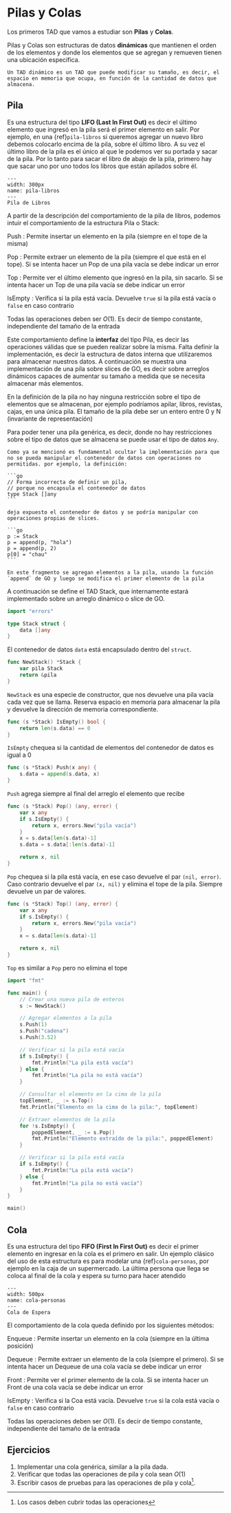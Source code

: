 # Pilas y Colas

Los primeros TAD que vamos a estudiar son **Pilas** y **Colas**.

Pilas y Colas son estructuras de datos **dinámicas** que mantienen el orden de los elementos y donde los elementos que se agregan y remueven tienen una ubicación específica.

```{important}
Un TAD dinámico es un TAD que puede modificar su tamaño, es decir, el espacio en memoria que ocupa, en función de la cantidad de datos que almacena.
```

## Pila

Es una estructura del tipo **LIFO (Last In First Out)** es decir el último elemento que ingresó en la pila será el primer elemento en salir. Por ejemplo, en una {ref}`pila-libros` si queremos agregar un nuevo libro debemos colocarlo encima de la pila, sobre el último libro. A su vez el último libro de la pila es el único al que le podemos ver su portada y sacar de la pila. Por lo tanto para sacar el libro de abajo de la pila, primero hay que sacar uno por uno todos los libros que están apilados sobre él.

```{figure} ../assets/images/book-stack.svg
---
width: 300px
name: pila-libros
---
Pila de Libros
```

A partir de la descripción del comportamiento de la pila de libros, podemos intuir el comportamiento de la estructura Pila o Stack:

Push
: Permite insertar un elemento en la pila (siempre en el tope de la misma)

Pop
: Permite extraer un elemento de la pila (siempre el que está en el tope). Si se intenta hacer un Pop de una pila vacía se debe indicar un error

Top
: Permite ver el último elemento que ingresó en la pila, sin sacarlo. Si se intenta hacer un Top de una pila vacía se debe indicar un error

IsEmpty
: Verifica si la pila está vacía. Devuelve `true` si la pila está vacía o `false` en caso contrario

Todas las operaciones deben ser $O(1)$. Es decir de tiempo constante, independiente del tamaño de la entrada


Este comportamiento define la **interfaz** del tipo Pila, es decir las operaciones válidas que se pueden realizar sobre la misma. Falta definir la implementación, es decir la estructura de datos interna que utilizaremos para almacenar nuestros datos. A continuación se muestra una implementación de una pila sobre slices de GO, es decir sobre arreglos dinámicos capaces de aumentar su tamaño a medida que se necesita almacenar más elementos.

En la definición de la pila no hay ninguna restricción sobre el tipo de elementos que se almacenan, por ejemplo podríamos apilar, libros, revistas, cajas, en una única pila. El tamaño de la pila debe ser un entero entre 0 y N (invariante de representación)

Para poder tener una pila genérica, es decir, donde no hay restricciones sobre el tipo de datos que se almacena se puede usar el tipo de datos `Any`. 

````{important}
Como ya se mencionó es fundamental ocultar la implementación para que no se pueda manipular el contenedor de datos con operaciones no permitidas. por ejemplo, la definición:

```go
// Forma incorrecta de definir un pila, 
// porque no encapsula el contenedor de datos
type Stack []any
```

deja expuesto el contenedor de datos y se podría manipular con operaciones propias de slices.

```go
p := Stack
p = append(p, "hola")
p = append(p, 2)
p[0] = "chau"
```

En este fragmento se agregan elementos a la pila, usando la función `append` de GO y luego se modifica el primer elemento de la pila
````
A continuación se define el TAD Stack, que internamente estará implementado sobre un arreglo dinámico o slice de GO.


```go
import "errors"

type Stack struct {
	data []any
}
```

El contenedor de datos `data` está encapsulado dentro del `struct`. 


```go
func NewStack() *Stack {
    var pila Stack
	return &pila
}
```

`NewStack` es una especie de constructor, que nos devuelve una pila vacía cada vez que se llama. Reserva espacio en memoria para almacenar la pila y devuelve la dirección de memoria correspondiente.


```go
func (s *Stack) IsEmpty() bool {
	return len(s.data) == 0
}
```

`IsEmpty` chequea si la cantidad de elementos del contenedor de datos es igual a 0


```go
func (s *Stack) Push(x any) {
	s.data = append(s.data, x)
}
```

`Push` agrega siempre al final del arreglo el elemento que recibe


```go
func (s *Stack) Pop() (any, error) {
    var x any
	if s.IsEmpty() {
		return x, errors.New("pila vacía")
	}
	x = s.data[len(s.data)-1]
	s.data = s.data[:len(s.data)-1]

	return x, nil
}
```

`Pop` chequea si la pila está vacía, en ese caso devuelve el par `(nil, error)`. Caso contrario devuelve el par `(x, nil)` y elimina el tope de la pila. Siempre devuelve un par de valores.


```go
func (s *Stack) Top() (any, error) {
	var x any
	if s.IsEmpty() {
		return x, errors.New("pila vacía")
	}
	x = s.data[len(s.data)-1]

	return x, nil
}
```

`Top` es similar a `Pop` pero no elimina el tope


```go
import "fmt"

func main() {
	// Crear una nueva pila de enteros
	s := NewStack()

	// Agregar elementos a la pila
	s.Push(1)
	s.Push("cadena")
	s.Push(3.52)

	// Verificar si la pila está vacía
	if s.IsEmpty() {
		fmt.Println("La pila está vacía")
	} else {
		fmt.Println("La pila no está vacía")
	}

	// Consultar el elemento en la cima de la pila
	topElement, _ := s.Top()
	fmt.Println("Elemento en la cima de la pila:", topElement)

	// Extraer elementos de la pila
	for !s.IsEmpty() {
		poppedElement, _ := s.Pop()
		fmt.Println("Elemento extraído de la pila:", poppedElement)
	}

	// Verificar si la pila está vacía
	if s.IsEmpty() {
		fmt.Println("La pila está vacía")
	} else {
		fmt.Println("La pila no está vacía")
	}
}

main()
```

## Cola
Es una estructura del tipo **FIFO (First In First Out)** es decir el primer elemento en ingresar en la cola es el primero en salir. Un ejemplo clásico del uso de esta estructura es para modelar una {ref}`cola-personas`, por ejemplo en la caja de un supermercado. La última persona que llega se coloca al final de la cola y espera su turno para hacer atendido

```{figure} ../assets/images/people-queue.png
---
width: 500px
name: cola-personas
---
Cola de Espera
```

El comportamiento de la cola queda definido por los siguientes métodos:

Enqueue
: Permite insertar un elemento en la cola (siempre en la última posición)

Dequeue
: Permite extraer un elemento de la cola (siempre el primero). Si se intenta hacer un Dequeue de una cola vacía se debe indicar un error

Front
: Permite ver el primer elemento de la cola. Si se intenta hacer un Front de una cola vacía se debe indicar un error

IsEmpty
: Verifica si la Coa está vacía. Devuelve `true` si la cola está vacía o `false` en caso contrario

Todas las operaciones deben ser $O(1)$. Es decir de tiempo constante, independiente del tamaño de la entrada


## Ejercicios
1. Implementar una cola genérica, similar a la pila dada.
2. Verificar que todas las operaciones de pila y cola sean $O(1)$
3. Escribir casos de pruebas para las operaciones de pila y cola[^1].

[^1]: Los casos deben cubrir todas las operaciones 
